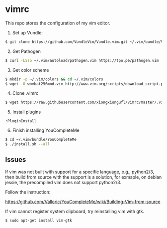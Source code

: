 # vimrc

This repo stores the configuration of my vim editor.

1. Set up Vundle:
```bash
$ git clone https://github.com/VundleVim/Vundle.vim.git ~/.vim/bundle/Vundle.vim
```

2. Get Pathogen
```bash
$ curl -LSso ~/.vim/autoload/pathogen.vim https://tpo.pe/pathogen.vim
```

3. Get color scheme
```bash
$ mkdir -p ~/.vim/colors && cd ~/.vim/colors
$ wget -O wombat256mod.vim http://www.vim.org/scripts/download_script.php?src_id=13400
```

4. Clone .vimrc
```bash
$ wget https://raw.githubusercontent.com/xiongxiongufl/vimrc/master/.vimrc ~/
```

5. Install plugins
```vim
:PluginInstall
```

6. Finish installing YouCompleteMe 
```bash
$ cd ~/.vim/bundle/YouCompleteMe
$ ./install.sh --all
```

## Issues

If vim was not built with support for a specific language, e.g., python2/3, then build from source with the support is a solution, for exmaple, on debian jessie, the precompiled vim does not support python2/3.

Follow the instruction: 

https://github.com/Valloric/YouCompleteMe/wiki/Building-Vim-from-source

If vim cannot register system clipboard, try reinstalling vim with gtk.

```bash
$ sudo apt-get install vim-gtk
```
